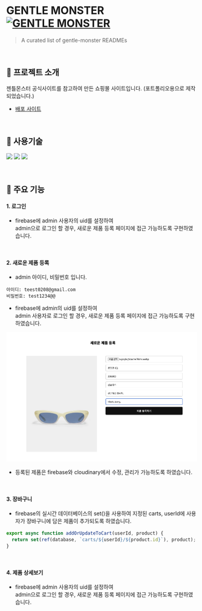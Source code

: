 # GENTLE MONSTER [![GENTLE MONSTER](https://cdn.jsdelivr.net/gh/sindresorhus/awesome@d7305f38d29fed78fa85652e3a63e154dd8e8829/media/badge.svg)](https://delicate-longma-d20402.netlify.app/)
> A curated list of gentle-monster READMEs

<br>

## 👀 프로젝트 소개

젠틀몬스터 공식사이트를 참고하여 만든 쇼핑몰 사이트입니다. (포트폴리오용으로 제작되었습니다.)
* [배포 사이트](https://delicate-longma-d20402.netlify.app/) 

<br>

## 📝 사용기술

<img src="https://img.shields.io/badge/React.js-3178C6?style=for-the-badge&logo=react&logoColor=white"/> <img src="https://img.shields.io/badge/-scss-FF4785?style=for-the-badge&logo=sass&logoColor=white" /> <img src="https://img.shields.io/badge/firebase-%23039BE5.svg?style=for-the-badge&logo=firebase" /> 

<br>

## 📍 주요 기능

#### 1. 로그인 

* firebase에 admin 사용자의 uid를 설정하여 <br> admin으로 로그인 할 경우, 새로운 제품 등록 페이지에 접근 가능하도록 구현하였습니다.

<br>

#### 2. 새로운 제품 등록

* admin 아이디, 비밀번호 입니다.
```
아이디: teest0208@gmail.com
비밀번호: test1234@@
```
* firebase에 admin의 uid를 설정하여 <br> admin 사용자로 로그인 할 경우, 새로운 제품 등록 페이지에 접근 가능하도록 구현하였습니다.

<img src="./public/images/github01.png" alt=" " />

* 등록된 제품은 firebase와 cloudinary에서 수정, 관리가 가능하도록 하였습니다.

<br>

#### 3. 장바구니

* firebase의 실시간 데이터베이스의 set()을 사용하여 지정된 carts, userId에 사용자가 장바구니에 담은 제품이 추가되도록 하였습니다.

```jsx
export async function addOrUpdateToCart(userId, product) {
  return set(ref(database, `carts/${userId}/${product.id}`), product);
}
```

<br>

#### 4. 제품 상세보기

* firebase에 admin 사용자의 uid를 설정하여 <br> admin으로 로그인 할 경우, 새로운 제품 등록 페이지에 접근 가능하도록 구현하였습니다.

<br>
